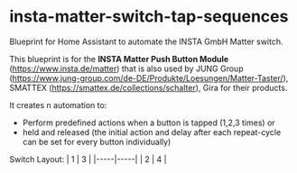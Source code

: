 # insta-matter-switch-tap-sequences
Blueprint for Home Assistant to automate the INSTA GmbH Matter switch.

This blueprint is for the <strong>INSTA Matter Push Button Module</strong> (https://www.insta.de/matter) that is also used by JUNG Group (https://www.jung-group.com/de-DE/Produkte/Loesungen/Matter-Taster/), SMATTEX (https://smattex.de/collections/schalter), Gira for their products.

It creates n automation to:
- Perform predefined actions when a button is tapped (1,2,3 times) or 
- held and released (the initial action and delay after each repeat-cycle can be set for every button individually)

Switch Layout:
|  1  |  3  |
|-----|-----|
|  2  |  4  |


